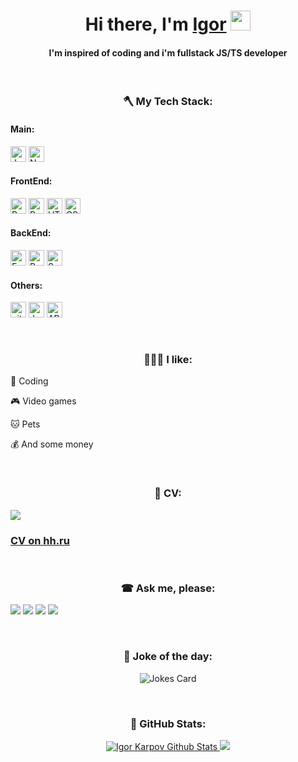 <h1 align="center">Hi there, I'm <a href="https://t.me/karpov_igor" target="_blank">Igor</a> 
<img src="https://github.com/blackcater/blackcater/raw/main/images/Hi.gif" height="32"/></h1>
<h4 align="center">I'm inspired of coding and i'm fullstack JS/TS developer</h4><br>

<h3 align="center">🪓 My Tech Stack:</h3>

<h4>Main:</h4>

<a name="learning-now"></a>
<img src="https://img.shields.io/badge/JavaScript-282C34?logo=javascript&logoColor=F7DF1E" alt="JavaScript logo" title="JavaScript" height="25" />
<img src="https://img.shields.io/badge/Node.js-282C34?logo=node.js&logoColor=339933" alt="Node.js logo" title="Node.js" height="25" /> &nbsp;
<h4>FrontEnd:</h4>

<a name="learning-now"></a>
<img src="https://img.shields.io/badge/React-282C34?logo=react&logoColor=61DAFB" alt="React Native logo" title="React" height="25" />
<img src="https://img.shields.io/badge/Redux(Thunk/Saga)-282C34?logo=redux&logoColor=764ABC" alt="Redux logo" title="Redux" height="25" />
<img src="https://img.shields.io/badge/HTML5-282C34?logo=html5&logoColor=E34F26" alt="HTML5 logo" title="HTML5" height="25" />
<img src="https://img.shields.io/badge/CSS3-282C34?logo=css3&logoColor=1572B6" alt="CSS3 logo" title="CSS3" height="25" />
<h4>BackEnd:</h4>

<a name="learning-now"></a>
<img src="https://img.shields.io/badge/Express-282C34?logo=express&logoColor=FFFFFF" alt="Express.js logo" title="Express.js" height="25" />
<img src="https://img.shields.io/badge/PostgreSQL-282C34?logo=postgresql&logoColor=E10098" alt="PostgreSQL logo" title="PostgreSQL" height="25" />
<img src="https://img.shields.io/badge/Sequelize-282C34?logo=sequelize&logoColor=E10098" alt="Sequelize logo" title="Sequelize" height="25" />
<h4>Others:</h4>

<a name="learning-now"></a>
<img src="https://img.shields.io/badge/git-282C34?logo=git&logoColor=F05032" alt="git logo" title="git" height="25" />
<img src="https://img.shields.io/badge/Jest-282C34?logo=jest&logoColor=C21325" alt="Jest logo" title="Jest" height="25" />
<img src="https://img.shields.io/badge/API-282C34?logo=api&logoColor=E10098" alt="API logo" title="API" height="25" /><br>

<br/>
<h3 align="center">👨🏻‍💻 I like: </h3>
<p align="center">
 <p>💯 Coding</p>
 <p>🎮 Video games</p>
 <p>🐱 Pets</p>
 <p>💰 And some money</p>
</p>

<br/>
<h3 align="center">📄 CV:</h3>
   <a name="cv" href="https://www.canva.com/design/DAE6a4wH6aY/MsAjNs7PZmmFSILhaVsUJg/view?utm_content=DAE6a4wH6aY&utm_campaign=designshare&utm_medium=link&utm_source=sharebutton" ><img src="https://img.icons8.com/nolan/64/parse-from-clipboard.png"/> </a><br>
   <h3><a name="hh" href="https://spb.hh.ru/applicant/resumes/view?resume=3ed8f901ff09bd8f2e0039ed1f49764d365574">CV on hh.ru</a></h3>
</div>

<br/>
<h3 align="center">☎ Ask me, please:</h3>
  
<a name="telegram" href="https://t.me/karpov_igor"><img src="https://img.icons8.com/color/48/000000/telegram-app--v3.png"/></a>
<a name="watsapp" href="https://wa.me/79135109548"> <img src="https://img.icons8.com/color/48/000000/whatsapp--v6.png"/></a>
<a name="gmail" href="mailto:karpov.zgr@gmail.com"> <img src="https://img.icons8.com/color/48/000000/gmail-new.png"/></a>
<a name="linkedin" href="https://www.linkedin.com/in/karpucho/"> <img src="https://img.icons8.com/fluency/48/000000/linkedin-circled.png"/></a><br>

<br/>
<h3 align="center">🤡 Joke of the day:</h3>
<p align='center'>
<img align="center" src="https://readme-jokes.vercel.app/api" alt="Jokes Card" />
</p>

<br/>
<h3 align="center">📂 GitHub Stats:</h3>
<p align='center'>
<a align="center" href="https://www.adamalston.com/">
<img align="" src="https://github-readme-stats.vercel.app/api?username=Karpucho&show_icons=true&line_height=21&theme=react" alt="Igor Karpov Github Stats" />
<img align="" src="https://github-readme-stats.vercel.app/api/top-langs/?username=Karpucho&theme=react&line_height=27&layout=compact"/>
</a>
</p>

<!---
Karpucho/Karpucho is a ✨ special ✨ repository because its `README.md` (this file) appears on your GitHub profile.
You can click the Preview link to take a look at your changes.
--->
